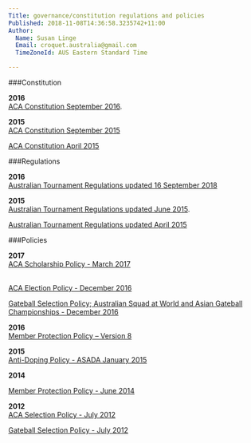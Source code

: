 ```yaml
---
Title: governance/constitution regulations and policies
Published: 2018-11-08T14:36:58.3235742+11:00
Author:
  Name: Susan Linge
  Email: croquet.australia@gmail.com
  TimeZoneId: AUS Eastern Standard Time

---
```

###Constitution

**2016**
<br/>[ACA Constitution September 2016](/governance/aca-constitution-as-at-september-2016.pdf).

**2015**
<br/>[ACA Constitution September 2015](/aca-constitution-as-at-september-2015.pdf)

[ACA Constitution April 2015](/aca-constitution-9-april-2015.pdf)

###Regulations

**2016**
<br/>[Australian Tournament Regulations updated 16 September 2018](/TRegs--amended-16-September-2018.pdf)

**2015**
<br/>[Australian Tournament Regulations updated June 2015](/tregs-amended-15-june-2015.pdf).

[Australian Tournament Regulations updated April 2015](/tregs-amended-8-april-2015.pdf)

###Policies

**2017**
<br/>[ACA Scholarship Policy - March 2017](/governance/aca-scholarship-policy.pdf)

<br/>[ACA Election Policy - December 2016](/governance/election-policy-1.pdf)

[Gateball Selection Policy; Australian Squad at World and Asian Gateball Championships - December 2016](/governance/gateball-selection-policy-december-2016.pdf)

**2016**
<br/>[Member Protection Policy – Version 8](/governance/aca-mpp-june-2016-.pdf)

**2015**
<br/>[Anti-Doping Policy - ASADA January 2015](/croquet-final-anti-doping-policy-copy.pdf)

**2014**

[Member Protection Policy - June 2014](/aca-mpp-approved-by-asc-may-2014-copy.pdf)

**2012**
<br/>[ACA Selection Policy - July 2012](/selection-policy-approved-11-july-2012.pdf)

[Gateball Selection Policy - July 2012](/gateball-selection-policy-16-jul-2012.pdf)